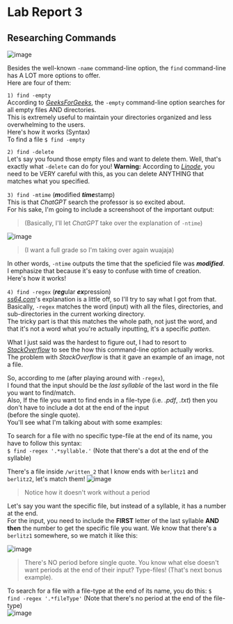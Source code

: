 # Lab Report 3
## Researching Commands

![image](https://user-images.githubusercontent.com/122419405/218331294-82fceef0-2f40-430c-ba43-40fdf6ce97ab.png)

Besides the well-known `-name` command-line option, the `find` command-line has A LOT more options to offer.  
Here are four of them:

`1) find -empty`  
According to [*GeeksForGeeks*](https://www.geeksforgeeks.org/find-command-in-linux-with-examples/#:~:text=4.-,Search%20for%20empty%20files%20and%20directories.,-%24%20find%20./GFG%20%2Dempty), the `-empty` command-line option searches for all empty files AND directories.  
This is extremely useful to maintain your directories organized and less overwhelming to the users.  
Here's how it works (Syntax)  
To find a file
`$ find -empty `

`2) find -delete`  
Let's say you found those empty files and want to delete them. Well, that's exactly what `-delete` can do for you!
**Warning:** According to [*Linode*](https://www.linode.com/docs/guides/find-files-in-linux-using-the-command-line/#how-to-find-and-delete-a-file-in-linux), you need to be VERY careful with this, as you can delete ANYTHING that matches what you specified.

`3) find -mtime` (***m***odified ***time***stamp)  
This is that *ChatGPT* search the professor is so excited about.  
For his sake, I'm going to include a screenshoot of the important output:  
> (Basically, I'll let *ChatGPT* take over the explanation of `-ntime`)

![image](https://user-images.githubusercontent.com/122419405/218333822-d9003497-2576-402b-9b1c-783f5e8c4861.png)

> (I want a full grade so I'm taking over again wuajaja)  

In other words, `-ntime` outputs the time that the speficied file was ***modified***.  
I emphasize that because it's easy to confuse with time of creation.  
Here's how it works!



`4) find -regex` (***reg***ular ***ex***pression)  
[*ss64.com*](https://ss64.com/bash/find.html#:~:text=to%20using%20%27/%27%20instead.-,%2Dregex%20pattern,-File%20name%20matches)'s explanation is a little off, so I'll try to say what I got from that.  
Basically, `-regex` matches the word (input) with all the files, directories, and sub-directories in the current working directory.  
The tricky part is that this matches the whole path, not just the word, and that it's not a word what you're actually inputting, it's a specific *patten*.  

What I just said was the hardest to figure out, I had to resort to [*StackOverflow*](https://stackoverflow.com/questions/6844785/how-to-use-regex-with-find-command#:~:text=The%20%2Dregex%20find%20expression%20matches%20the%20whole%20name%2C%20including%20the%20relative%20path%20from%20the%20current%20directory.) to see the how this command-line option actually works.  
The problem with *StackOverflow* is that it gave an example of an image, not a file.

So, according to me (after playing around with `-regex`),  
I found that the input should be the *last syllable* of the last word in the file you want to find/match.  
Also, If the file you want to find ends in a file-type (i.e. *.pdf*, *.txt*) then you don't have to include a dot at the end of the input  
(before the single quote).  
You'll see what I'm talking about with some examples:

To search for a file with no specific type-file at the end of its name, you have to follow this syntax:  
`$ find -regex '.*syllable.'` (Note that there's a dot at the end of the syllable)  

There's a file inside `/written_2` that I know ends with `berlitz1` and `berlitz2`, let's match them!
![image](https://user-images.githubusercontent.com/122419405/218335359-84194a6d-0c22-4e2c-ab9d-10fb307ab769.png)

> Notice how it doesn't work without a period

Let's say you want the specific file, but instead of a syllable, it has a number at the end.  
For the input, you need to include the **FIRST** letter of the last syllable **AND then** the number to get the specific file you want.
We know that there's a `berlitz1` somewhere, so we match it like this:  

![image](https://user-images.githubusercontent.com/122419405/218335675-7ae3a863-0a5f-4539-8ce4-26d376c601b1.png)
> There's NO period before single quote.
> You know what else doesn't want periods at the end of their input? 
> Type-files! (That's next bonus example).

To search for a file with a file-type at the end of its name, you do this:
`$ find -regex '.*fileType'` (Note that there's no period at the end of the file-type)  
![image](https://user-images.githubusercontent.com/122419405/218335773-dfee7a1b-e1c6-4b7b-872d-b7ae7bce58a5.png)






